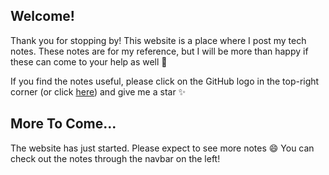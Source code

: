 ## Welcome! <!-- {docsify-ignore} -->
Thank you for stopping by! This website is a place where I post my tech notes. These notes are for my reference, but I will be more than happy if these can come to your help as well 🎉

If you find the notes useful, please click on the GitHub logo in the top-right corner (or click [here](https://github.com/TerryDRK/docsify)) and give me a star ✨

## More To Come... <!-- {docsify-ignore} -->
The website has just started. Please expect to see more notes 😄 You can check out the notes through the navbar on the left!
